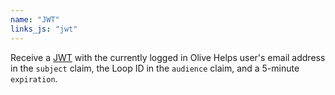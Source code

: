 ```yaml
---
name: "JWT"
links_js: "jwt"
---
```

Receive a [JWT](https://jwt.io) with the currently logged in Olive Helps user's email address in the `subject` claim, the Loop ID in the `audience` claim, and a 5-minute `expiration`.

